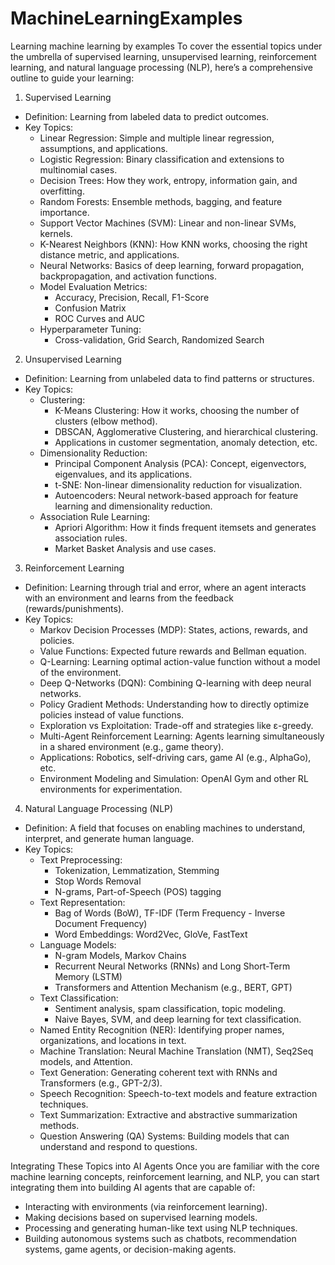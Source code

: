 # MachineLearningExamples
Learning machine learning by examples
To cover the essential topics under the umbrella of supervised learning, unsupervised learning, reinforcement learning, and natural language processing (NLP), here’s a comprehensive outline to guide your learning:
1. Supervised Learning
* Definition: Learning from labeled data to predict outcomes.
* Key Topics:
    * Linear Regression: Simple and multiple linear regression, assumptions, and applications.
    * Logistic Regression: Binary classification and extensions to multinomial cases.
    * Decision Trees: How they work, entropy, information gain, and overfitting.
    * Random Forests: Ensemble methods, bagging, and feature importance.
    * Support Vector Machines (SVM): Linear and non-linear SVMs, kernels.
    * K-Nearest Neighbors (KNN): How KNN works, choosing the right distance metric, and applications.
    * Neural Networks: Basics of deep learning, forward propagation, backpropagation, and activation functions.
    * Model Evaluation Metrics:
        * Accuracy, Precision, Recall, F1-Score
        * Confusion Matrix
        * ROC Curves and AUC
    * Hyperparameter Tuning:
        * Cross-validation, Grid Search, Randomized Search
2. Unsupervised Learning
* Definition: Learning from unlabeled data to find patterns or structures.
* Key Topics:
    * Clustering:
        * K-Means Clustering: How it works, choosing the number of clusters (elbow method).
        * DBSCAN, Agglomerative Clustering, and hierarchical clustering.
        * Applications in customer segmentation, anomaly detection, etc.
    * Dimensionality Reduction:
        * Principal Component Analysis (PCA): Concept, eigenvectors, eigenvalues, and its applications.
        * t-SNE: Non-linear dimensionality reduction for visualization.
        * Autoencoders: Neural network-based approach for feature learning and dimensionality reduction.
    * Association Rule Learning:
        * Apriori Algorithm: How it finds frequent itemsets and generates association rules.
        * Market Basket Analysis and use cases.
3. Reinforcement Learning
* Definition: Learning through trial and error, where an agent interacts with an environment and learns from the feedback (rewards/punishments).
* Key Topics:
    * Markov Decision Processes (MDP): States, actions, rewards, and policies.
    * Value Functions: Expected future rewards and Bellman equation.
    * Q-Learning: Learning optimal action-value function without a model of the environment.
    * Deep Q-Networks (DQN): Combining Q-learning with deep neural networks.
    * Policy Gradient Methods: Understanding how to directly optimize policies instead of value functions.
    * Exploration vs Exploitation: Trade-off and strategies like ε-greedy.
    * Multi-Agent Reinforcement Learning: Agents learning simultaneously in a shared environment (e.g., game theory).
    * Applications: Robotics, self-driving cars, game AI (e.g., AlphaGo), etc.
    * Environment Modeling and Simulation: OpenAI Gym and other RL environments for experimentation.
4. Natural Language Processing (NLP)
* Definition: A field that focuses on enabling machines to understand, interpret, and generate human language.
* Key Topics:
    * Text Preprocessing:
        * Tokenization, Lemmatization, Stemming
        * Stop Words Removal
        * N-grams, Part-of-Speech (POS) tagging
    * Text Representation:
        * Bag of Words (BoW), TF-IDF (Term Frequency - Inverse Document Frequency)
        * Word Embeddings: Word2Vec, GloVe, FastText
    * Language Models:
        * N-gram Models, Markov Chains
        * Recurrent Neural Networks (RNNs) and Long Short-Term Memory (LSTM)
        * Transformers and Attention Mechanism (e.g., BERT, GPT)
    * Text Classification:
        * Sentiment analysis, spam classification, topic modeling.
        * Naive Bayes, SVM, and deep learning for text classification.
    * Named Entity Recognition (NER): Identifying proper names, organizations, and locations in text.
    * Machine Translation: Neural Machine Translation (NMT), Seq2Seq models, and Attention.
    * Text Generation: Generating coherent text with RNNs and Transformers (e.g., GPT-2/3).
    * Speech Recognition: Speech-to-text models and feature extraction techniques.
    * Text Summarization: Extractive and abstractive summarization methods.
    * Question Answering (QA) Systems: Building models that can understand and respond to questions.

Integrating These Topics into AI Agents
Once you are familiar with the core machine learning concepts, reinforcement learning, and NLP, you can start integrating them into building AI agents that are capable of:
* Interacting with environments (via reinforcement learning).
* Making decisions based on supervised learning models.
* Processing and generating human-like text using NLP techniques.
* Building autonomous systems such as chatbots, recommendation systems, game agents, or decision-making agents.

